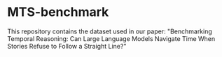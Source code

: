 # MTS-benchmark
This repository contains the dataset used in our paper:  "Benchmarking Temporal Reasoning: Can Large Language Models Navigate Time When Stories Refuse to Follow a Straight Line?"
